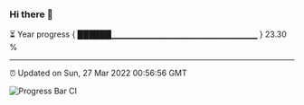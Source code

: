 ### Hi there 👋

⏳ Year progress { ██████▁▁▁▁▁▁▁▁▁▁▁▁▁▁▁▁▁▁▁▁▁▁▁▁ } 23.30 %

---

⏰ Updated on Sun, 27 Mar 2022 00:56:56 GMT

![Progress Bar CI](https://github.com/liununu/liununu/workflows/Progress%20Bar%20CI/badge.svg)
